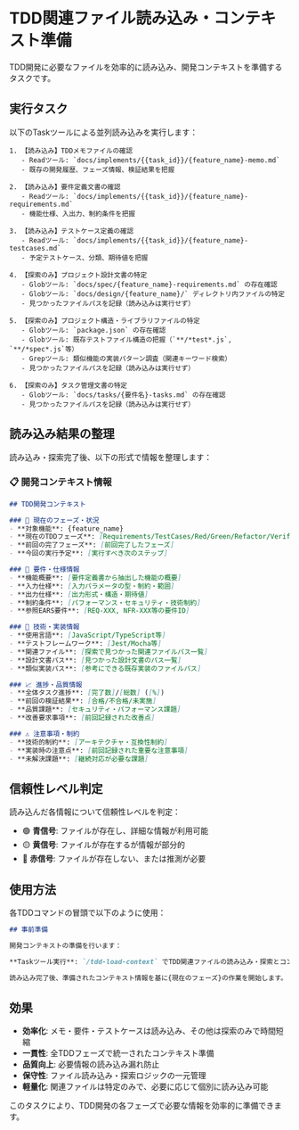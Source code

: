 # TDD関連ファイル読み込み・コンテキスト準備

TDD開発に必要なファイルを効率的に読み込み、開発コンテキストを準備するタスクです。

## 実行タスク

以下のTaskツールによる並列読み込みを実行します：

```
1. 【読み込み】TDDメモファイルの確認
   - Readツール: `docs/implements/{{task_id}}/{feature_name}-memo.md`
   - 既存の開発履歴、フェーズ情報、検証結果を把握

2. 【読み込み】要件定義文書の確認  
   - Readツール: `docs/implements/{{task_id}}/{feature_name}-requirements.md`
   - 機能仕様、入出力、制約条件を把握

3. 【読み込み】テストケース定義の確認
   - Readツール: `docs/implements/{{task_id}}/{feature_name}-testcases.md` 
   - 予定テストケース、分類、期待値を把握

4. 【探索のみ】プロジェクト設計文書の特定
   - Globツール: `docs/spec/{feature_name}-requirements.md` の存在確認
   - Globツール: `docs/design/{feature_name}/` ディレクトリ内ファイルの特定
   - 見つかったファイルパスを記録（読み込みは実行せず）

5. 【探索のみ】プロジェクト構造・ライブラリファイルの特定
   - Globツール: `package.json` の存在確認
   - Globツール: 既存テストファイル構造の把握（`**/*test*.js`, `**/*spec*.js`等）
   - Grepツール: 類似機能の実装パターン調査（関連キーワード検索）
   - 見つかったファイルパスを記録（読み込みは実行せず）

6. 【探索のみ】タスク管理文書の特定
   - Globツール: `docs/tasks/{要件名}-tasks.md` の存在確認
   - 見つかったファイルパスを記録（読み込みは実行せず）
```

## 読み込み結果の整理

読み込み・探索完了後、以下の形式で情報を整理します：

### 📋 開発コンテキスト情報

```markdown
## TDD開発コンテキスト

### 🎯 現在のフェーズ・状況
- **対象機能**: {feature_name}
- **現在のTDDフェーズ**: [Requirements/TestCases/Red/Green/Refactor/Verify]
- **前回の完了フェーズ**: [前回完了したフェーズ]
- **今回の実行予定**: [実行すべき次のステップ]

### 📄 要件・仕様情報
- **機能概要**: [要件定義書から抽出した機能の概要]
- **入力仕様**: [入力パラメータの型・制約・範囲]
- **出力仕様**: [出力形式・構造・期待値]
- **制約条件**: [パフォーマンス・セキュリティ・技術制約]
- **参照EARS要件**: [REQ-XXX, NFR-XXX等の要件ID]

### 🔧 技術・実装情報
- **使用言語**: [JavaScript/TypeScript等]
- **テストフレームワーク**: [Jest/Mocha等]
- **関連ファイル**: [探索で見つかった関連ファイルパス一覧]
- **設計文書パス**: [見つかった設計文書のパス一覧]
- **類似実装パス**: [参考にできる既存実装のファイルパス]

### 📈 進捗・品質情報
- **全体タスク進捗**: [完了数]/[総数] ([%])
- **前回の検証結果**: [合格/不合格/未実施]
- **品質課題**: [セキュリティ・パフォーマンス課題]
- **改善要求事項**: [前回記録された改善点]

### ⚠️ 注意事項・制約
- **技術的制約**: [アーキテクチャ・互換性制約]
- **実装時の注意点**: [前回記録された重要な注意事項]
- **未解決課題**: [継続対応が必要な課題]
```

## 信頼性レベル判定

読み込んだ各情報について信頼性レベルを判定：

- 🟢 **青信号**: ファイルが存在し、詳細な情報が利用可能
- 🟡 **黄信号**: ファイルが存在するが情報が部分的
- 🔴 **赤信号**: ファイルが存在しない、または推測が必要

## 使用方法

各TDDコマンドの冒頭で以下のように使用：

```markdown
## 事前準備

開発コンテキストの準備を行います：

**Taskツール実行**: `/tdd-load-context` でTDD関連ファイルの読み込み・探索とコンテキスト準備を実行

読み込み完了後、準備されたコンテキスト情報を基に{現在のフェーズ}の作業を開始します。
```

## 効果

- **効率化**: メモ・要件・テストケースは読み込み、その他は探索のみで時間短縮
- **一貫性**: 全TDDフェーズで統一されたコンテキスト準備
- **品質向上**: 必要情報の読み込み漏れ防止
- **保守性**: ファイル読み込み・探索ロジックの一元管理
- **軽量化**: 関連ファイルは特定のみで、必要に応じて個別に読み込み可能

このタスクにより、TDD開発の各フェーズで必要な情報を効率的に準備できます。